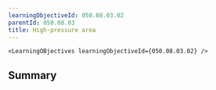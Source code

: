 ```yaml
---
learningObjectiveId: 050.08.03.02
parentId: 050.08.03
title: High-pressure area
---
```


```tsx eval
<LearningOBjectives learningObjectiveId={050.08.03.02} />
```

## Summary
